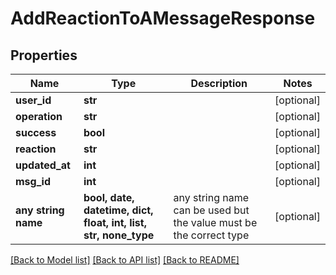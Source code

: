 # AddReactionToAMessageResponse


## Properties
Name | Type | Description | Notes
------------ | ------------- | ------------- | -------------
**user_id** | **str** |  | [optional] 
**operation** | **str** |  | [optional] 
**success** | **bool** |  | [optional] 
**reaction** | **str** |  | [optional] 
**updated_at** | **int** |  | [optional] 
**msg_id** | **int** |  | [optional] 
**any string name** | **bool, date, datetime, dict, float, int, list, str, none_type** | any string name can be used but the value must be the correct type | [optional]

[[Back to Model list]](../README.md#documentation-for-models) [[Back to API list]](../README.md#documentation-for-api-endpoints) [[Back to README]](../README.md)


